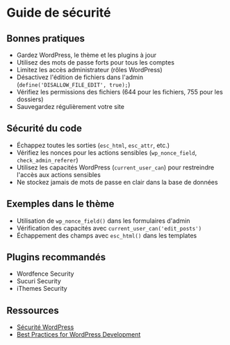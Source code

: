 # Guide de sécurité

## Bonnes pratiques

- Gardez WordPress, le thème et les plugins à jour
- Utilisez des mots de passe forts pour tous les comptes
- Limitez les accès administrateur (rôles WordPress)
- Désactivez l'édition de fichiers dans l'admin (`define('DISALLOW_FILE_EDIT', true);`)
- Vérifiez les permissions des fichiers (644 pour les fichiers, 755 pour les dossiers)
- Sauvegardez régulièrement votre site

## Sécurité du code

- Échappez toutes les sorties (`esc_html`, `esc_attr`, etc.)
- Vérifiez les nonces pour les actions sensibles (`wp_nonce_field`, `check_admin_referer`)
- Utilisez les capacités WordPress (`current_user_can`) pour restreindre l'accès aux actions sensibles
- Ne stockez jamais de mots de passe en clair dans la base de données

## Exemples dans le thème

- Utilisation de `wp_nonce_field()` dans les formulaires d'admin
- Vérification des capacités avec `current_user_can('edit_posts')`
- Échappement des champs avec `esc_html()` dans les templates

## Plugins recommandés

- Wordfence Security
- Sucuri Security
- iThemes Security

## Ressources

- [Sécurité WordPress](https://wordpress.org/support/article/hardening-wordpress/)
- [Best Practices for WordPress Development](https://developer.wordpress.org/plugins/security/)
